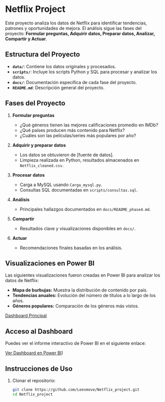 # Netflix Project

Este proyecto analiza los datos de Netflix para identificar tendencias, patrones y oportunidades de mejora. El análisis sigue las fases del proyecto: 
**Formular preguntas, Adquirir datos, Preparar datos, Analizar, Compartir y Actuar**.

## Estructura del Proyecto

- **`data/`**: Contiene los datos originales y procesados.
- **`scripts/`**: Incluye los scripts Python y SQL para procesar y analizar los datos.
- **`docs/`**: Documentación específica de cada fase del proyecto.
- **`README.md`**: Descripción general del proyecto.

## Fases del Proyecto

1. **Formular preguntas**
   - ¿Qué géneros tienen las mejores calificaciones promedio en IMDb?
   - ¿Qué países producen más contenido para Netflix?
   - ¿Cuáles son las películas/series más populares por año?

2. **Adquirir y preparar datos**
   - Los datos se obtuvieron de [fuente de datos].
   - Limpieza realizada en Python, resultados almacenados en `Netflix_cleaned.csv`.

3. **Procesar datos**
   - Carga a MySQL usando `Carga_mysql.py`.
   - Consultas SQL documentadas en `scripts/consultas.sql`.

4. **Análisis**
   - Principales hallazgos documentados en `docs/README_phase4.md`.

5. **Compartir**
   - Resultados clave y visualizaciones disponibles en `docs/`.

6. **Actuar**
   - Recomendaciones finales basadas en los análisis.

## Visualizaciones en Power BI

Las siguientes visualizaciones fueron creadas en Power BI para analizar los datos de Netflix:

- **Mapa de burbujas:** Muestra la distribución de contenido por país.
- **Tendencias anuales:** Evolución del número de títulos a lo largo de los años.
- **Géneros populares:** Comparación de los géneros más vistos.

[Dashboard Principal](https://drive.google.com/file/d/188co2WeCRRWTw_6nYqp4rukuDy_kxEhs/view?usp=sharing)

## Acceso al Dashboard  

Puedes ver el informe interactivo de Power BI en el siguiente enlace:  

[Ver Dashboard en Power BI](https://app.powerbi.com/reportEmbed?reportId=72e691af-4da4-457b-b5f9-6d0d4bb4e0c5&autoAuth=true&ctid=dd505be5-ec69-47f5-92df-caa55febf5fa))


## Instrucciones de Uso

1. Clonar el repositorio:
   ```bash
   git clone https://github.com/Leesmove/Netflix_project.git
   cd Netflix_project